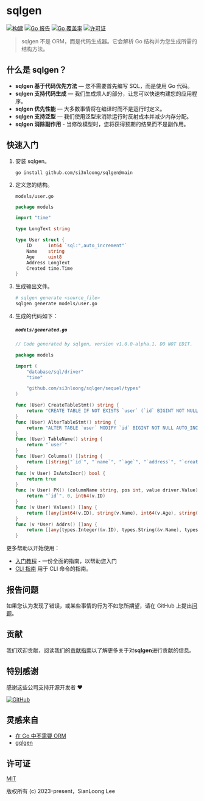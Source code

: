 # sqlgen

[![构建](https://github.com/si3nloong/sqlgen/workflows/test/badge.svg?branch=main)](https://github.com/si3nloong/sqlgen/actions?query=workflow%3Atest)
[![Go 报告](https://goreportcard.com/badge/github.com/si3nloong/sqlgen)](https://goreportcard.com/report/github.com/si3nloong/sqlgen)
[![Go 覆盖率](https://codecov.io/gh/si3nloong/sqlgen/branch/main/graph/badge.svg)](https://codecov.io/gh/si3nloong/sqlgen)
[![许可证](https://img.shields.io/github/license/si3nloong/sqlgen)](https://github.com/si3nloong/sqlgen/blob/main/LICENSE)

> sqlgen 不是 ORM，而是代码生成器。它会解析 Go 结构并为您生成所需的结构方法。

## 什么是 sqlgen？

- **sqlgen 基于代码优先方法** — 您不需要首先编写 SQL，而是使用 Go 代码。
- **sqlgen 支持代码生成** — 我们生成烦人的部分，让您可以快速构建您的应用程序。
- **sqlgen 优先性能** — 大多数事情将在编译时而不是运行时定义。
- **sqlgen 支持泛型** — 我们使用泛型来消除运行时反射成本并减少内存分配。
- **sqlgen 消除副作用** - 当修改模型时，您将获得预期的结果而不是副作用。

## 快速入门

1. 安装 sqlgen。

   ```console
   go install github.com/si3nloong/sqlgen@main
   ```

2. 定义您的结构。

   `models/user.go`

   ```go
   package models

   import "time"

   type LongText string

   type User struct {
       ID      int64 `sql:",auto_increment"`
       Name    string
       Age     uint8
       Address LongText
       Created time.Time
   }
   ```

3. 生成输出文件。

   ```bash
   # sqlgen generate <source_file>
   sqlgen generate models/user.go
   ```

4. 生成的代码如下：

   <h5 a><strong><code>models/generated.go</code></strong></h5>

   ```go
   // Code generated by sqlgen, version v1.0.0-alpha.1. DO NOT EDIT.

   package models

   import (
       "database/sql/driver"
       "time"

       "github.com/si3nloong/sqlgen/sequel/types"
   )

   func (User) CreateTableStmt() string {
       return "CREATE TABLE IF NOT EXISTS `user` (`id` BIGINT NOT NULL AUTO_INCREMENT,`name` VARCHAR(255) NOT NULL,`age` TINYINT UNSIGNED NOT NULL,`address` VARCHAR(255) NOT NULL,`created` DATETIME NOT NULL,PRIMARY KEY (`id`));"
   }
   func (User) AlterTableStmt() string {
       return "ALTER TABLE `user` MODIFY `id` BIGINT NOT NULL AUTO_INCREMENT,MODIFY `name` VARCHAR(255) NOT NULL AFTER `id`,MODIFY `age` TINYINT UNSIGNED NOT NULL AFTER `name`,MODIFY `address` VARCHAR(255) NOT NULL AFTER `age`,MODIFY `created` DATETIME NOT NULL AFTER `address`;"
   }
   func (User) TableName() string {
       return "`user`"
   }
   func (User) Columns() []string {
       return []string{"`id`", "`name`", "`age`", "`address`", "`created`"}
   }
   func (v User) IsAutoIncr() bool {
       return true
   }
   func (v User) PK() (columnName string, pos int, value driver.Value) {
       return "`id`", 0, int64(v.ID)
   }
   func (v User) Values() []any {
       return []any{int64(v.ID), string(v.Name), int64(v.Age), string(v.Address), time.Time(v.Created)}
   }
   func (v *User) Addrs() []any {
       return []any{types.Integer(&v.ID), types.String(&v.Name), types.Integer(&v.Age), types.String(&v.Address), (*time.Time)(&v.Created)}
   }
   ```

更多帮助以开始使用：

- [入门教程](/docs/GET_STARTED-zh.md) - 一份全面的指南，以帮助您入门
- [CLI 指南](/docs/CLI-zh.md) 用于 CLI 命令的指南。

## 报告问题

如果您认为发现了错误，或某些事情的行为不如您所期望，请在 GitHub 上提出[问题](https://github.com/si3nloong/sqlgen/issues)。

## 贡献

我们欢迎贡献，阅读我们的[贡献指南](https://github.com/si3nloong/sqlgen/blob/main/CONTRIBUTING.md)以了解更多关于对**sqlgen**进行贡献的信息。

## 特别感谢

感谢这些公司支持开源开发者 ❤

[![GitHub](https://jstools.dev/img/badges/github.svg)](https://github.com/open-source)

## 灵感来自

- [在 Go 中不需要 ORM](https://medium.com/@enverbisevac/you-dont-need-orm-in-go-9216fb74cdfd)
- [gqlgen](https://github.com/99designs/gqlgen)

## 许可证

[MIT](https://github.com/si3nloong/sqlgen/blob/main/LICENSE)

版权所有 (c) 2023-present，SianLoong Lee
